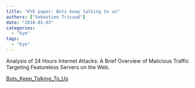 ```yaml
---
title: "KYE paper: Bots keep talking to us"
authors: ["Sebastien Tricaud"]
date: "2018-01-03"
categories: 
  - "kye"
tags: 
  - "kye"
---
```


Analysis of 24 Hours Internet Attacks: A Brief Overview of Malicious Traffic Targeting Featureless Servers on the Web.

[Bots\_Keep\_Talking\_To\_Us](https://www3.honeynet.org/wp-content/uploads/2018/01/Bots_Keep_Talking_To_Us.pdf)
